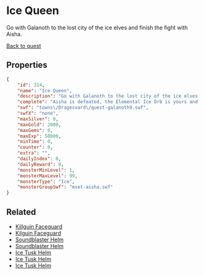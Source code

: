 # Ice Queen

Go with Galanoth to the lost city of the ice elves and finish the fight with Aisha.

[Back to quest](../quests.md)

## Properties

```json
{
    "id": 314,
    "name": "Ice Queen",
    "description": "Go with Galanoth to the lost city of the ice elves and finish the fight with Aisha.",
    "complete": "Aisha is defeated, the Elemental Ice Orb is yours and Dragesvard is saved. This brings you one step closer to gathering all of the orbs before Sepulchure can. You have the everlasting gratitude of the people of Dragesvard!",
    "swf": "towns\/Dragesvard\/quest-galanoth9.swf",
    "swfX": "none",
    "maxSilver": 0,
    "maxGold": 2000,
    "maxGems": 0,
    "maxExp": 50000,
    "minTime": 0,
    "counter": 0,
    "extra": "",
    "dailyIndex": 0,
    "dailyReward": 0,
    "monsterMinLevel": 1,
    "monsterMaxLevel": 99,
    "monsterType": "Ice",
    "monsterGroupSwf": "mset-aisha.swf"
}
```

## Related

- [Killguin Faceguard](../items/2031-killguin-faceguard.md)
- [Kilguin Faceguard](../items/2032-kilguin-faceguard.md)
- [Soundblaster Helm](../items/2033-soundblaster-helm.md)
- [Soundblaster Helm](../items/2034-soundblaster-helm.md)
- [Ice Tusk Helm](../items/2035-ice-tusk-helm.md)
- [Ice Tusk Helm](../items/2036-ice-tusk-helm.md)
- [Ice Tusk Helm](../items/2037-ice-tusk-helm.md)

